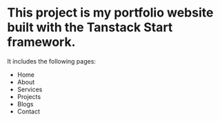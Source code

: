 # This project is my portfolio website built with the Tanstack Start framework. 

It includes the following pages:

- Home
- About
- Services
- Projects
- Blogs
- Contact